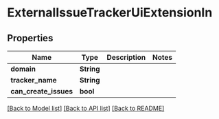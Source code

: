 # ExternalIssueTrackerUiExtensionIn

## Properties

Name | Type | Description | Notes
------------ | ------------- | ------------- | -------------
**domain** | **String** |  | 
**tracker_name** | **String** |  | 
**can_create_issues** | **bool** |  | 

[[Back to Model list]](../README.md#documentation-for-models) [[Back to API list]](../README.md#documentation-for-api-endpoints) [[Back to README]](../README.md)


